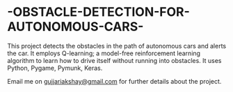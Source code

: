 # -OBSTACLE-DETECTION-FOR-AUTONOMOUS-CARS-
This project detects the obstacles in the path of autonomous cars and alerts the car. It employs Q-learning; a model-free reinforcement learning algorithm to learn how to drive itself without running into obstacles. It uses Python, Pygame, Pymunk, Keras.

Email me on gujjariakshay@gmail.com for further details about the project. 
